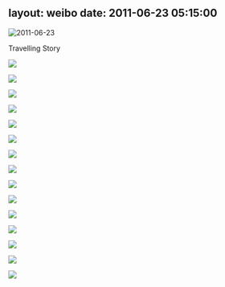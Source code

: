 layout: weibo
date: 2011-06-23 05:15:00
---
<meta name="referrer" content="no-referrer" />

<img src="/images/favicon.ico" style="float: left;"/> 2011-06-23

Travelling Story

![](https://pt-starimg.didistatic.com/static/starimg/img/OKzHo5Rv6H1626782519409.jpg)

![](https://pt-starimg.didistatic.com/static/starimg/img/VbvzSMmCLZ1626782548644.jpg)

![](https://pt-starimg.didistatic.com/static/starimg/img/6yjra5omnq1626782550197.jpg)

![](https://pt-starimg.didistatic.com/static/starimg/img/TEkjloktY81626782519051.jpg)

![](https://pt-starimg.didistatic.com/static/starimg/img/cb5jgxaVr41626789627085.jpg)

![](https://pt-starimg.didistatic.com/static/starimg/img/FLuwh5alw91626782544172.jpg)

![](https://pt-starimg.didistatic.com/static/starimg/img/1xlNVDzeBV1626782542378.jpg)

![](https://pt-starimg.didistatic.com/static/starimg/img/mnSpQD9JWE1626789630389.jpg)

![](https://pt-starimg.didistatic.com/static/starimg/img/oHu40bzor71626782535066.jpg)

![](https://pt-starimg.didistatic.com/static/starimg/img/2IzckkhD3s1626782540996.jpg)

![](https://pt-starimg.didistatic.com/static/starimg/img/4ewFrRFlT51626782544182.jpg)

![](https://pt-starimg.didistatic.com/static/starimg/img/aLlh1obTUN1626782530961.jpg)

![](https://pt-starimg.didistatic.com/static/starimg/img/McGvlLLmy01626782526284.jpg)

![](https://pt-starimg.didistatic.com/static/starimg/img/HIugOo5iRs1626782525747.jpg)

![](https://pt-starimg.didistatic.com/static/starimg/img/CvVG2FRUUT1626782547242.jpg)
